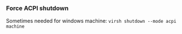 ### Force ACPI shutdown

Sometimes needed for windows machine:
`virsh shutdown --mode acpi machine`
